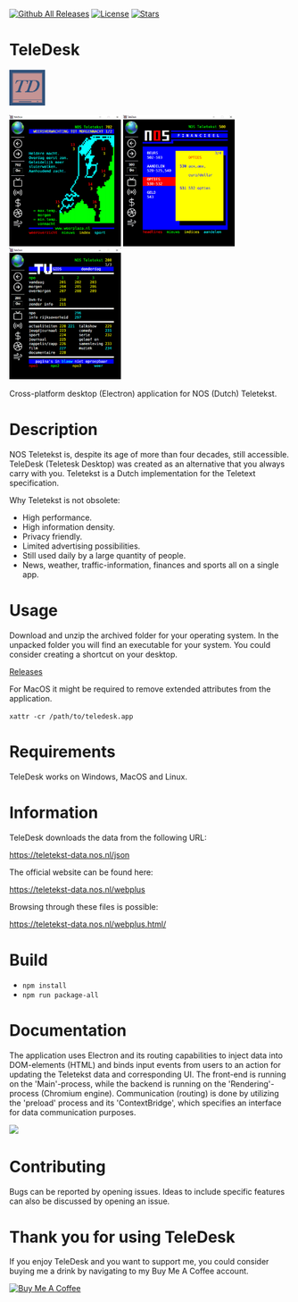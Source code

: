 [![Github All Releases](https://img.shields.io/github/downloads/jetspiking/TeleDesk/total.svg)]()
[![License](https://img.shields.io/github/license/jetspiking/TeleDesk.svg)]()
[![Stars](https://img.shields.io/github/stars/jetspiking/TeleDesk.svg)]()

# TeleDesk
<img src="https://github.com/jetspiking/TeleDesk/blob/main/Images/TeleDeskIcon.png" width="64" height="64">

<img src="https://github.com/jetspiking/TeleDesk/blob/main/Images/TeleDeskWeather.png" width="200" height="235"> <img src="https://github.com/jetspiking/TeleDesk/blob/main/Images/TeleDeskFinances.png" width="200" height="235"> <img src="https://github.com/jetspiking/TeleDesk/blob/main/Images/TeleDeskTelevision.png" width="200" height="235">


Cross-platform desktop (Electron) application for NOS (Dutch) Teletekst.

# Description
NOS Teletekst is, despite its age of more than four decades, still accessible. TeleDesk (Teletesk Desktop) was created as an alternative that you always carry with you. Teletekst is a Dutch implementation for the Teletext specification.

Why Teletekst is not obsolete:
- High performance.
- High information density.
- Privacy friendly.
- Limited advertising possibilities.
- Still used daily by a large quantity of people.
- News, weather, traffic-information, finances and sports all on a single app.

# Usage
Download and unzip the archived folder for your operating system. In the unpacked folder you will find an executable for your system. You could consider creating a shortcut on your desktop.

[Releases](https://github.com/jetspiking/TeleDesk/releases)

For MacOS it might be required to remove extended attributes from the application.

```xattr -cr /path/to/teledesk.app```

# Requirements
TeleDesk works on Windows, MacOS and Linux.

# Information
TeleDesk downloads the data from the following URL:

https://teletekst-data.nos.nl/json

The official website can be found here:

https://teletekst-data.nos.nl/webplus

Browsing through these files is possible:

https://teletekst-data.nos.nl/webplus.html/

# Build
- ```npm install```
- ```npm run package-all```

# Documentation
The application uses Electron and its routing capabilities to inject data into DOM-elements (HTML) and binds input events from users to an action for updating the Teletekst data and corresponding UI. The front-end is running on the 'Main'-process, while the backend is running on the 'Rendering'-process (Chromium engine). Communication (routing) is done by utilizing the 'preload' process and its 'ContextBridge', which specifies an interface for data communication purposes.

<img src="https://github.com/jetspiking/TeleDesk/blob/main/Documentation/Routing.png" width="400">

# Contributing
Bugs can be reported by opening issues. Ideas to include specific features can also be discussed by opening an issue. 

# Thank you for using TeleDesk
If you enjoy TeleDesk and you want to support me, you could consider buying me a drink by navigating to my Buy Me A Coffee account.

<a href="https://www.buymeacoffee.com/DustinHendriks" target="_blank"><img src="https://cdn.buymeacoffee.com/buttons/default-orange.png" alt="Buy Me A Coffee" height="41" width="174"></a>
